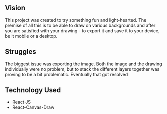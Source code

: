 ## Vision

This project was created to try something fun and light-hearted.
The premise of all this is to be able to draw on various backgrounds
and after you are satisfied with your drawing - to export it and save
it to your device, be it mobile or a desktop.

## Struggles

The biggest issue was exporting the image. Both the image and the drawing
individually were no problem, but to stack the different layers together
was proving to be a bit problematic. Eventually that got resolved

## Technology Used

-   React JS
-   React-Canvas-Draw
